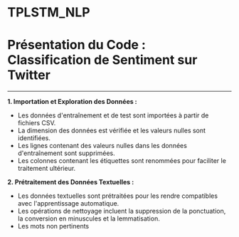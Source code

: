 # TPLSTM_NLP

# Présentation du Code : Classification de Sentiment sur Twitter

---

**1. Importation et Exploration des Données :**
   - Les données d'entraînement et de test sont importées à partir de fichiers CSV.
   - La dimension des données est vérifiée et les valeurs nulles sont identifiées.
   - Les lignes contenant des valeurs nulles dans les données d'entraînement sont supprimées.
   - Les colonnes contenant les étiquettes sont renommées pour faciliter le traitement ultérieur.

**2. Prétraitement des Données Textuelles :**
   - Les données textuelles sont prétraitées pour les rendre compatibles avec l'apprentissage automatique.
   - Les opérations de nettoyage incluent la suppression de la ponctuation, la conversion en minuscules et la lemmatisation.
   - Les mots non pertinents
